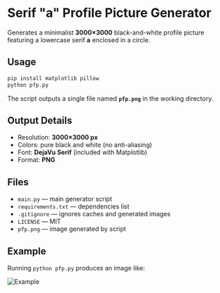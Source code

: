 # Serif "a" Profile Picture Generator

Generates a minimalist **3000×3000** black-and-white profile picture featuring a lowercase serif **a** enclosed in a circle.

## Usage

```bash
pip install matplotlib pillow
python pfp.py
````

The script outputs a single file named **`pfp.png`** in the working directory.

## Output Details

* Resolution: **3000×3000 px**
* Colors: pure black and white (no anti-aliasing)
* Font: **DejaVu Serif** (included with Matplotlib)
* Format: **PNG**

## Files

* `main.py` — main generator script
* `requirements.txt` — dependencies list
* `.gitignore` — ignores caches and generated images
* `LICENSE` — MIT
* `pfp.png` — image generated by script

## Example

Running `python pfp.py` produces an image like:

![Example](pfp.png)
